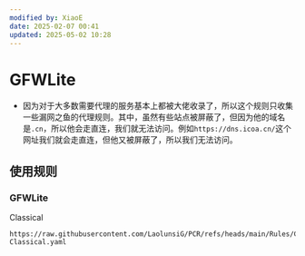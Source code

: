 ```yaml
---
modified by: XiaoE
date: 2025-02-07 00:41
updated: 2025-05-02 10:28
---
```

# GFWLite
- 因为对于大多数需要代理的服务基本上都被大佬收录了，所以这个规则只收集一些漏网之鱼的代理规则。其中，虽然有些站点被屏蔽了，但因为他的域名是`.cn`，所以他会走直连，我们就无法访问。例如`https://dns.icoa.cn/`这个网址我们就会走直连，但他又被屏蔽了，所以我们无法访问。

## 使用规则

### GFWLite

Classical
```
https://raw.githubusercontent.com/LaolunsiG/PCR/refs/heads/main/Rules/Clash.Meta/GFWLite/GFWLite-Classical.yaml
```